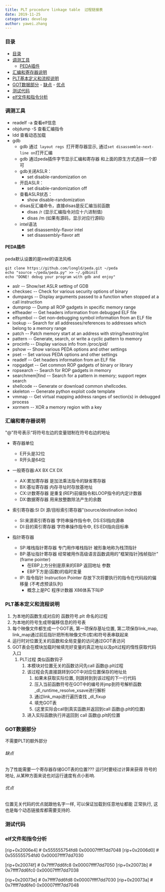 ```yaml
---
title: PLT procedure linkage table  过程链接表    
date: 2019-11-25
categories: develop 
author: yawei.zhang 
---
```


### 目录  

<!-- TOC -->
- [目录](#目录)
- [调测工具](#调测工具)
  - [PEDA插件](#peda插件)
- [汇编和寄存器说明](#汇编和寄存器说明)
- [PLT基本定义和流程说明](#plt基本定义和流程说明)
- [GOT数据部分](#got数据部分)
      - [缺点](#缺点)
      - [优点](#优点)
- [测试代码](#测试代码)
- [elf文件和指令分析](#elf文件和指令分析)
<!-- /TOC -->


### 调测工具   

* readelf -a  查看elf信息  
* objdump -S 查看汇编指令  
* ldd 查看动态加载   
* gdb  
  * gdb 通过```  layout regs  ```打开寄存器显示, 通过```set disassemble-next-line on```打开汇编  
  * gdb 通过peda插件字节显示汇编和寄存器  和上面的原生方式选择一个即可    
  * gdb关闭ASLR：
    * set disable-randomization on
  * 开启ASLR：
    * set disable-randomization off
  * 查看ASLR状态：
    * show disable-randomization
  * disas反汇编命令，直接disas是反汇编当前函数
    * disas /r (显示汇编指令对应十六进制值)   
    * disas /m (如果有源码，显示对应行源码)   
  * intel语法
    * set disassembly-flavor intel
    * set disassembly-flavor att

<!-- more -->
#### PEDA插件  
peda默认设置的是intel的语法风格
```
git clone https://github.com/longld/peda.git ~/peda
echo "source ~/peda/peda.py" >> ~/.gdbinit
echo "DONE! debug your program with gdb and enjoy"
```  
* aslr -- Show/set ASLR setting of GDB
* checksec -- Check for various security options of binary
* dumpargs -- Display arguments passed to a function when stopped at a call instruction
* dumprop -- Dump all ROP gadgets in specific memory range
* elfheader -- Get headers information from debugged ELF file
* elfsymbol -- Get non-debugging symbol information from an ELF file
* lookup -- Search for all addresses/references to addresses which belong to a memory range
* patch -- Patch memory start at an address with string/hexstring/int
* pattern -- Generate, search, or write a cyclic pattern to memory
* procinfo -- Display various info from /proc/pid/
* pshow -- Show various PEDA options and other settings
* pset -- Set various PEDA options and other settings
* readelf -- Get headers information from an ELF file
* ropgadget -- Get common ROP gadgets of binary or library
* ropsearch -- Search for ROP gadgets in memory
* searchmem|find -- Search for a pattern in memory; support regex search
* shellcode -- Generate or download common shellcodes.
* skeleton -- Generate python exploit code template
* vmmap -- Get virtual mapping address ranges of section(s) in debugged process
* xormem -- XOR a memory region with a key

### 汇编和寄存器说明  

"@"符号表示“将符号左边的变量钳制在符号右边的地址

* 寄存器单位  
  * E开头是32位  
  * R开头是64位  
  
* 一般寄存器:AX BX CX DX
  * AX:累加寄存器 是加法乘法指令的缺省寄存器
  * BX:基址寄存器 内存寻址时存放基地址
  * CX:计数寄存器 是重复(REP)前缀指令和LOOP指令的内定计数器  
  * DX:数据寄存器 用来放整数除法产生的余数  

* 索引寄存器:SI DI  源/目标索引寄存器"(source/destination index)  
  * SI:来源索引寄存器  字符串操作指令中, DS:ESI指向源串  
  * DI:目的索引寄存器  字符串操作指令中, ES:EDI指向目标串

* 指针寄存器
  * SP:堆栈指针寄存器 专门用作堆栈指针 被形象地称为栈顶指针  
  * BP:基址指针寄存器 经常被用作高级语言函数调用的"框架指针|栈帧指针"(frame pointer)  
    * 在EBP上方分别是原来的EBP 返回地址 参数  
    * EBP下方是(函数)的临时变量  
  * IP: 指令指针 Instruction Pointer 存放下次将要执行的指令在代码段的偏移量 (不考虑预读队列)  
    * 概念上是PC 程序计数器  X86体系下叫IP 


### PLT基本定义和流程说明   

1. 为本地的函数生成对应的 函数符号.plt 命名的过程  
2. 为本地的符号生成带偏移信息的符号表  
3. 每个映像文件都生成一个GOT表, 第一项保存基址位置, 第二项保存link_map, link_map通过前后指针把所有映像文件(库)和符号表串联起来   
4. 运行时对位置无关的函数和全局变量的访问通过GOT表访问   
5. GOT表会在模块加载时候填充好变量的真正地址以及plt过程的惰性获取代码入口    
   1. PLT过程 类似函数钩子 
      1. 本模块对位置无关的函数访问先call 函数@.plt过程  
      2. 该过程会先直接跳转到GOT中对应位置保存的地址处  
         1. 如果未获取实际位置, 则跳转到到该过程的下一行代码   
         2. 压入当前函数符号在GOT中的编号并jmp到符号解析函数_dl_runtime_resolve_xsave进行解析  
         3. 通过link_map进行遍历查找 _dl_fixup 
         4. 填充GOT表
         5. (这里实际会call到真实函数并返回到call 函数@.plt的位置)  
      3. 进入实际函数执行并返回到 call 函数@.plt的位置

### GOT数据部分   
不需要PLT的额外部分   

###### 缺点  
为了性能需要一个寄存器存储GOT表的位置??? 
运行时要经过计算来获得
符号的地址, 从某种方面来说也对运行速度有点小影响.  

###### 优点
位置无关代码的优点就跟他名字一样, 可以保证加载到任意地址都能
正常执行, 这也是每个动态链接库都需要支持的.

### 测试代码   

### elf文件和指令分析   
[rip+0x2006e4]        # 0x555555754fd8  0x00007ffff7dd7048
[rip+0x2006d0]        # 0x555555754fd0  0x00007ffff7dd7030

[rip+0x20074f]        # 0x7ffff7dd6fc8  0x00007ffff7dd7050
[rip+0x20073b]        # 0x7ffff7dd6fc0  0x00007ffff7dd7038


[rip+0x20073e]        # 0x7ffff7dd6fd8  0x00007ffff7dd7030
[rip+0x20073a]        # 0x7ffff7dd6fe0  0x00007ffff7dd7048


